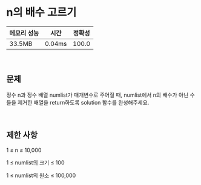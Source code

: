 # n의 배수 고르기

| 메모리 성능 | 시간 | 정확성 |
| ---- | ---- | ---- |
| 33.5MB | 0.04ms | 100.0 |

<br />

## 문제

정수 n과 정수 배열 numlist가 매개변수로 주어질 때, numlist에서 n의 배수가 아닌 수들을 제거한 배열을 return하도록 solution 함수를 완성해주세요.

<br />

## 제한 사항
1 ≤ n ≤ 10,000

1 ≤ numlist의 크기 ≤ 100

1 ≤ numlist의 원소 ≤ 100,000
